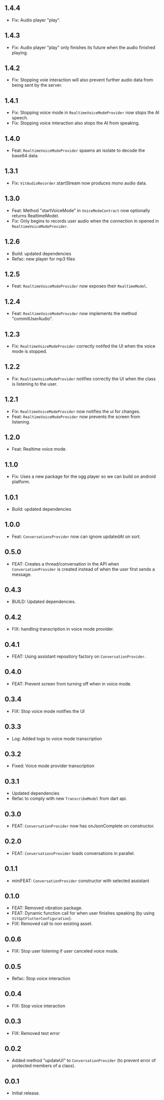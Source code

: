 ## 1.4.4

- Fix: Audio player "play".

## 1.4.3

- Fix: Audio player "play" only finishes its future when the audio finished playing.

## 1.4.2

- Fix: Stopping voie interaction will also prevent further audio data from being sent by the server.

## 1.4.1

- Fix: Stopping voice mode in `RealtimeVoiceModeProvider` now stops the AI speech.
- Fix: Stopping voice interaction also stops the AI from speaking.

## 1.4.0

- Feat: `RealtimeVoiceModeProvider` spawns an isolate to decode the base64 data.

## 1.3.1

- Fix: `VitAudioRecorder`.startStream now produces mono audio data.

## 1.3.0

- Feat: Method "startVoiceMode" in `VoiceModeContract` now optionally returns RealtimeModel.
- Fix: Only begins to records user audio when the connection in opened in `RealtimeVoiceModeProvider`.

## 1.2.6

- Build: updated dependencies
- Refac: new player for mp3 files

## 1.2.5

- Feat: `RealtimeVoiceModeProvider` now exposes their `RealtimeModel`.

## 1.2.4

- Feat: `RealtimeVoiceModeProvider` now implements the method "commitUserAudio".

## 1.2.3

- Fix: `RealtimeVoiceModeProvider` correctly notifed the UI when the voice mode is stopped.

## 1.2.2

- Fix: `RealtimeVoiceModeProvider` notifies correctly the UI when the class is listening to the user.

## 1.2.1

- Fix: `RealtimeVoiceModeProvider` now notifies the ui for changes.
- Feat: `RealtimeVoiceModeProvider` now prevents the screen from listening.

## 1.2.0

- Feat: Realtime voice mode.

## 1.1.0

- Fix: Uses a new package for the ogg player so we can build on android platform.

## 1.0.1

- Build: updated dependencies

## 1.0.0

- Feat: `ConversationsProvider` now can ignore updatedAt on sort.

## 0.5.0

- FEAT: Creates a thread/conversation in the API when `ConversationProvider` is created instead of
when the user first sends a message.

## 0.4.3

* BUILD: Updated dependencies.

## 0.4.2

* FIX: handling transcription in voice mode provider.

## 0.4.1

* FEAT: Using assistant repository factory on `ConversationProvider`.

## 0.4.0

* FEAT: Prevent screen from turning off when in voice mode.

## 0.3.4

* FIX: Stop voice mode notifies the UI

## 0.3.3

* Log: Added logs to voice mode transcription

## 0.3.2

* Fixed: Voice mode provider transcription

## 0.3.1

* Updated dependencies
* Refac to comply with new `TranscribeModel` from dart api.

## 0.3.0

* FEAT: `ConversationProvider` now has onJsonComplete on constructor.

## 0.2.0

* FEAT: `ConversationsProvider` loads conversations in parallel.

## 0.1.1

* miniFEAT: `ConversationProvider` constructor with selected assistant

## 0.1.0

* FEAT: Removed vibration package.
* FEAT: Dynamic function call for when user finishes speaking (by using `VitGptFlutterConfiguration`).
* FIX: Removed call to non existing asset.

## 0.0.6

* FIX: Stop user listening if user canceled voice mode.

## 0.0.5

* Refac: Stop voice interaction

## 0.0.4

* FIX: Stop voice interaction

## 0.0.3

* FIX: Removed test error

## 0.0.2

* Added method "updateUI" to `ConversationProvider` (to prevent error of protected members of a class).

## 0.0.1

* Initial release.

